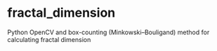 # fractal_dimension
Python OpenCV and box-counting (Minkowski–Bouligand) method for calculating fractal dimension 
